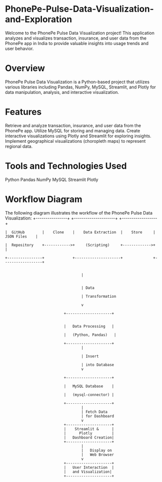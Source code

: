 # PhonePe-Pulse-Data-Visualization-and-Exploration
Welcome to the PhonePe Pulse Data Visualization project! This application analyzes and visualizes transaction, insurance, and user data from the PhonePe app in India to provide valuable insights into usage trends and user behavior.

# Overview
PhonePe Pulse Data Visualization is a Python-based project that utilizes various libraries including Pandas, NumPy, MySQL, Streamlit, and Plotly for data manipulation, analysis, and interactive visualization.

# Features
Retrieve and analyze transaction, insurance, and user data from the PhonePe app.
Utilize MySQL for storing and managing data.
Create interactive visualizations using Plotly and Streamlit for exploring insights.
Implement geographical visualizations (choropleth maps) to represent regional data.

# Tools and Technologies Used
Python
Pandas
NumPy
MySQL
Streamlit
Plotly


# Workflow Diagram
The following diagram illustrates the workflow of the PhonePe Pulse Data Visualization:
    +----------------+             +---------------------+              +------------------+
    
    |  GitHub        |    Clone    |    Data Extraction  |    Store     |    JSON Files    |
    
    |  Repository    +------------>+     (Scripting)     +------------->+                  |
    
    +----------------+             +---------------------+              +------------------+

    
                                       |

                                       
                                       | Data
                                       
                                       | Transformation
                                       
                                       v
                                       
                               +---------------------+

                               
                               |   Data Processing   |
                               
                               |   (Python, Pandas)   |
                               
                               +---------------------+
                                       |
                                       
                                       | Insert
                                       
                                       | into Database
                                       v
                                       
                               +---------------------+
                               
                               |   MySQL Database    |
                               
                               |   (mysql-connector) |
                               
                               +---------------------+
                                       |
                                       | Fetch Data
                                       | for Dashboard
                                       v
                               +---------------------+
                               |    Streamlit &      |
                               |      Plotly         |
                               |   Dashboard Creation|
                               +---------------------+
                                       |
                                       |   Display on
                                       |   Web Browser
                                       v
                               +---------------------+
                               |   User Interaction  |
                               |   and Visualization|
                               +---------------------+

